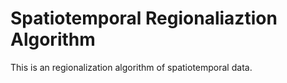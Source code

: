 # Spatiotemporal Regionaliaztion Algorithm
This is an regionalization algorithm of spatiotemporal data.
